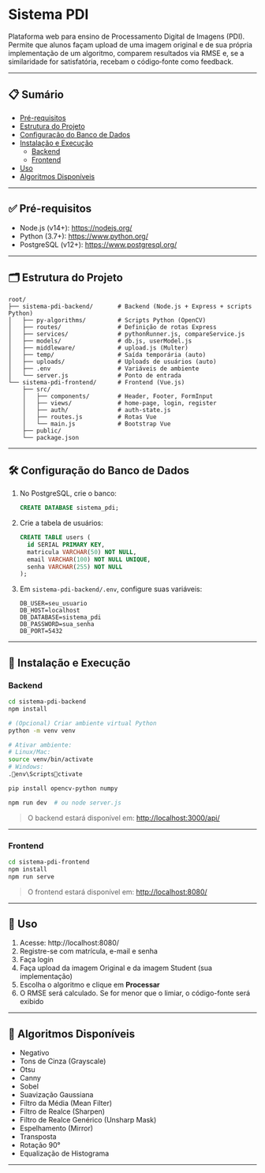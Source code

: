 # Sistema PDI

Plataforma web para ensino de Processamento Digital de Imagens (PDI).  
Permite que alunos façam upload de uma imagem original e de sua própria implementação de um algoritmo, comparem resultados via RMSE e, se a similaridade for satisfatória, recebam o código‑fonte como feedback.

---

## 📋 Sumário

- [Pré-requisitos](#pré-requisitos)  
- [Estrutura do Projeto](#estrutura-do-projeto)  
- [Configuração do Banco de Dados](#configuração-do-banco-de-dados)  
- [Instalação e Execução](#instalação-e-execução)  
  - [Backend](#backend)  
  - [Frontend](#frontend)  
- [Uso](#uso)  
- [Algoritmos Disponíveis](#algoritmos-disponíveis)

---

## ✅ Pré-requisitos

- Node.js (v14+): https://nodejs.org/  
- Python (3.7+): https://www.python.org/  
- PostgreSQL (v12+): https://www.postgresql.org/  

---

## 🗂️ Estrutura do Projeto

```
root/
├── sistema-pdi-backend/       # Backend (Node.js + Express + scripts Python)
│   ├── py-algorithms/         # Scripts Python (OpenCV)
│   ├── routes/                # Definição de rotas Express
│   ├── services/              # pythonRunner.js, compareService.js
│   ├── models/                # db.js, userModel.js
│   ├── middleware/            # upload.js (Multer)
│   ├── temp/                  # Saída temporária (auto)
│   ├── uploads/               # Uploads de usuários (auto)
│   ├── .env                   # Variáveis de ambiente
│   └── server.js              # Ponto de entrada
└── sistema-pdi-frontend/      # Frontend (Vue.js)
    ├── src/
    │   ├── components/        # Header, Footer, FormInput
    │   ├── views/             # home-page, login, register
    │   ├── auth/              # auth-state.js
    │   ├── routes.js          # Rotas Vue
    │   └── main.js            # Bootstrap Vue
    ├── public/
    └── package.json
```

---

## 🛠️ Configuração do Banco de Dados

1. No PostgreSQL, crie o banco:
   ```sql
   CREATE DATABASE sistema_pdi;
   ```

2. Crie a tabela de usuários:
   ```sql
   CREATE TABLE users (
     id SERIAL PRIMARY KEY,
     matricula VARCHAR(50) NOT NULL,
     email VARCHAR(100) NOT NULL UNIQUE,
     senha VARCHAR(255) NOT NULL
   );
   ```

3. Em `sistema-pdi-backend/.env`, configure suas variáveis:

   ```
   DB_USER=seu_usuario
   DB_HOST=localhost
   DB_DATABASE=sistema_pdi
   DB_PASSWORD=sua_senha
   DB_PORT=5432
   ```

---

## 🚀 Instalação e Execução

### Backend

```bash
cd sistema-pdi-backend
npm install

# (Opcional) Criar ambiente virtual Python
python -m venv venv

# Ativar ambiente:
# Linux/Mac:
source venv/bin/activate
# Windows:
.env\Scriptsctivate

pip install opencv-python numpy

npm run dev  # ou node server.js
```

> O backend estará disponível em: [http://localhost:3000/api/](http://localhost:3000/api/)

---

### Frontend

```bash
cd sistema-pdi-frontend
npm install
npm run serve
```

> O frontend estará disponível em: [http://localhost:8080/](http://localhost:8080/)

---

## 🧪 Uso

1. Acesse: http://localhost:8080/  
2. Registre-se com matrícula, e-mail e senha  
3. Faça login  
4. Faça upload da imagem Original e da imagem Student (sua implementação)  
5. Escolha o algoritmo e clique em **Processar**  
6. O RMSE será calculado. Se for menor que o limiar, o código-fonte será exibido  

---

## 🧠 Algoritmos Disponíveis

- Negativo  
- Tons de Cinza (Grayscale)  
- Otsu  
- Canny  
- Sobel  
- Suavização Gaussiana  
- Filtro da Média (Mean Filter)  
- Filtro de Realce (Sharpen)  
- Filtro de Realce Genérico (Unsharp Mask)  
- Espelhamento (Mirror)  
- Transposta  
- Rotação 90°  
- Equalização de Histograma  

---
